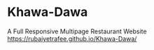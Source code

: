 # Khawa-Dawa
 A Full Responsive Multipage Restaurant Website
 https://rubaiyetrafee.github.io/Khawa-Dawa/
